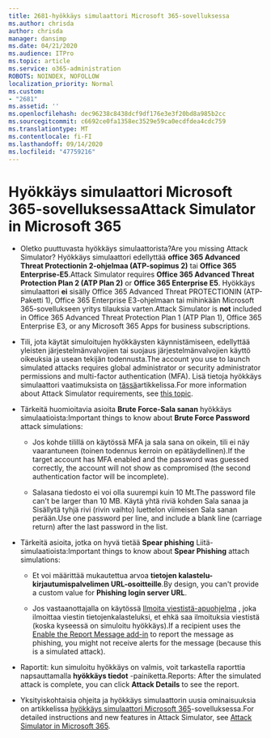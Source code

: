 ```yaml
---
title: 2681-hyökkäys simulaattori Microsoft 365-sovelluksessa
ms.author: chrisda
author: chrisda
manager: dansimp
ms.date: 04/21/2020
ms.audience: ITPro
ms.topic: article
ms.service: o365-administration
ROBOTS: NOINDEX, NOFOLLOW
localization_priority: Normal
ms.custom:
- "2681"
ms.assetid: ''
ms.openlocfilehash: dec96238c8438dcf9df176e3e3f20bd8a985b2cc
ms.sourcegitcommit: c6692ce0fa1358ec3529e59ca0ecdfdea4cdc759
ms.translationtype: MT
ms.contentlocale: fi-FI
ms.lasthandoff: 09/14/2020
ms.locfileid: "47759216"
---
```

# <a name="attack-simulator-in-microsoft-365"></a><span data-ttu-id="3a07a-102">Hyökkäys simulaattori Microsoft 365-sovelluksessa</span><span class="sxs-lookup"><span data-stu-id="3a07a-102">Attack Simulator in Microsoft 365</span></span>

- <span data-ttu-id="3a07a-103">Oletko puuttuvasta hyökkäys simulaattorista?</span><span class="sxs-lookup"><span data-stu-id="3a07a-103">Are you missing Attack Simulator?</span></span> <span data-ttu-id="3a07a-104">Hyökkäys simulaattori edellyttää **office 365 Advanced Threat Protectionin 2-ohjelmaa (ATP-sopimus 2)** tai **Office 365 Enterprise-E5**.</span><span class="sxs-lookup"><span data-stu-id="3a07a-104">Attack Simulator requires **Office 365 Advanced Threat Protection Plan 2 (ATP Plan 2)** or **Office 365 Enterprise E5**.</span></span> <span data-ttu-id="3a07a-105">Hyökkäys simulaattori **ei** sisälly Office 365 Advanced Threat PROTECTIONIN (ATP-Paketti 1), Office 365 Enterprise E3-ohjelmaan tai mihinkään Microsoft 365-sovellukseen yritys tilauksia varten.</span><span class="sxs-lookup"><span data-stu-id="3a07a-105">Attack Simulator is **not** included in Office 365 Advanced Threat Protection Plan 1 (ATP Plan 1), Office 365 Enterprise E3, or any Microsoft 365 Apps for business subscriptions.</span></span>

- <span data-ttu-id="3a07a-106">Tili, jota käytät simuloitujen hyökkäysten käynnistämiseen, edellyttää yleisten järjestelmänvalvojien tai suojaus järjestelmänvalvojien käyttö oikeuksia ja usean tekijän todennusta.</span><span class="sxs-lookup"><span data-stu-id="3a07a-106">The account you use to launch simulated attacks requires global administrator or security administrator permissions and multi-factor authentication (MFA).</span></span> <span data-ttu-id="3a07a-107">Lisä tietoja hyökkäys simulaattori vaatimuksista on [tässä](https://docs.microsoft.com/microsoft-365/security/office-365-security/attack-simulator)artikkelissa.</span><span class="sxs-lookup"><span data-stu-id="3a07a-107">For more information about Attack Simulator requirements, see [this topic](https://docs.microsoft.com/microsoft-365/security/office-365-security/attack-simulator).</span></span>

- <span data-ttu-id="3a07a-108">Tärkeitä huomioitavia asioita **Brute Force-Sala sanan** hyökkäys simulaatioista:</span><span class="sxs-lookup"><span data-stu-id="3a07a-108">Important things to know about **Brute Force Password** attack simulations:</span></span>

  - <span data-ttu-id="3a07a-109">Jos kohde tilillä on käytössä MFA ja sala sana on oikein, tili ei näy vaarantuneen (toinen todennus kerroin on epätäydellinen).</span><span class="sxs-lookup"><span data-stu-id="3a07a-109">If the target account has MFA enabled and the password was guessed correctly, the account will not show as compromised (the second authentication factor will be incomplete).</span></span>

  - <span data-ttu-id="3a07a-110">Salasana tiedosto ei voi olla suurempi kuin 10 Mt.</span><span class="sxs-lookup"><span data-stu-id="3a07a-110">The password file can't be larger than 10 MB.</span></span> <span data-ttu-id="3a07a-111">Käytä yhtä riviä kohden Sala sanaa ja Sisällytä tyhjä rivi (rivin vaihto) luettelon viimeisen Sala sanan perään.</span><span class="sxs-lookup"><span data-stu-id="3a07a-111">Use one password per line, and include a blank line (carriage return) after the last password in the list.</span></span>

- <span data-ttu-id="3a07a-112">Tärkeitä asioita, jotka on hyvä tietää **Spear phishing** Liitä-simulaatioista:</span><span class="sxs-lookup"><span data-stu-id="3a07a-112">Important things to know about **Spear Phishing** attach simulations:</span></span>

  - <span data-ttu-id="3a07a-113">Et voi määrittää mukautettua arvoa **tietojen kalastelu-kirjautumispalvelimen URL-osoitteille**.</span><span class="sxs-lookup"><span data-stu-id="3a07a-113">By design, you can't provide a custom value for **Phishing login server URL**.</span></span>

  - <span data-ttu-id="3a07a-114">Jos vastaanottajalla on käytössä [Ilmoita viestistä-apuohjelma](https://docs.microsoft.com/microsoft-365/security/office-365-security/enable-the-report-message-add-in) , joka ilmoittaa viestin tietojenkalasteluksi, et ehkä saa ilmoituksia viestistä (koska kyseessä on simuloitu hyökkäys).</span><span class="sxs-lookup"><span data-stu-id="3a07a-114">If a recipient uses the [Enable the Report Message add-in](https://docs.microsoft.com/microsoft-365/security/office-365-security/enable-the-report-message-add-in) to report the message as phishing, you might not receive alerts for the message (because this is a simulated attack).</span></span>

- <span data-ttu-id="3a07a-115">Raportit: kun simuloitu hyökkäys on valmis, voit tarkastella raporttia napsauttamalla **hyökkäys tiedot** -painiketta.</span><span class="sxs-lookup"><span data-stu-id="3a07a-115">Reports: After the simulated attack is complete, you can click **Attack Details** to see the report.</span></span>

- <span data-ttu-id="3a07a-116">Yksityiskohtaisia ohjeita ja hyökkäys simulaattorin uusia ominaisuuksia on artikkelissa [hyökkäys simulaattori Microsoft 365](https://docs.microsoft.com/microsoft-365/security/office-365-security/attack-simulator)-sovelluksessa.</span><span class="sxs-lookup"><span data-stu-id="3a07a-116">For detailed instructions and new features in Attack Simulator, see [Attack Simulator in Microsoft 365](https://docs.microsoft.com/microsoft-365/security/office-365-security/attack-simulator).</span></span>
